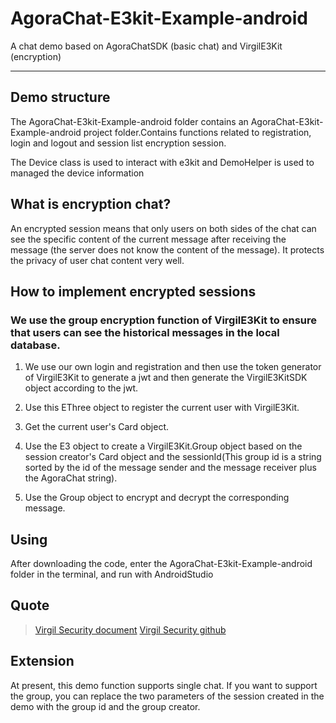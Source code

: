 # AgoraChat-E3kit-Example-android
A chat demo based on AgoraChatSDK (basic chat) and VirgilE3Kit (encryption)

-----------------------------------------------------------------------

## Demo structure

The AgoraChat-E3kit-Example-android folder contains an AgoraChat-E3kit-Example-android project folder.Contains functions related to registration, login and logout and session list encryption session.

The Device class is used to interact with e3kit and DemoHelper is used to managed the device information

## What is encryption chat?

An encrypted session means that only users on both sides of the chat can see the specific content of the current message after receiving the message (the server does not know the content of the message). It protects the privacy of user chat content very well.

## How to implement encrypted sessions

### We use the group encryption function of VirgilE3Kit to ensure that users can see the historical messages in the local database.

1. We use our own login and registration and then use the token generator of VirgilE3Kit to generate a jwt and then generate the VirgilE3KitSDK object according to the jwt.

2. Use this EThree object to register the current user with VirgilE3Kit.

3. Get the current user's Card object.

4. Use the E3 object to create a VirgilE3Kit.Group object based on the session creator's Card object and the sessionId(This group id is a string sorted by the id of the message sender and the message receiver plus the AgoraChat string).

5. Use the Group object to encrypt and decrypt the corresponding message.

## Using

After downloading the code, enter the AgoraChat-E3kit-Example-android folder in the terminal, and run with AndroidStudio

## Quote

> [Virgil Security document](https://developer.virgilsecurity.com/docs/e3kit/fundamentals/cryptography/)
> [Virgil Security github](https://github.com/VirgilSecurity)
## Extension

At present, this demo function supports single chat. If you want to support the group, you can replace the two parameters of the session created in the demo with the group id and the group creator.
